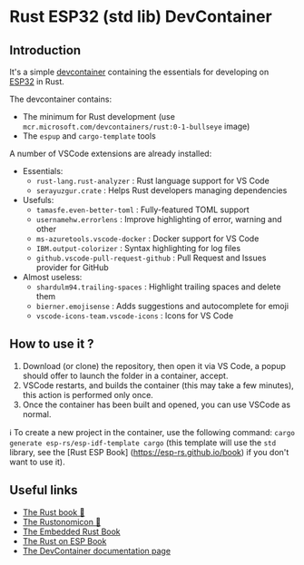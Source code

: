 # Rust ESP32 (std lib) DevContainer

## Introduction
It's a simple [devcontainer](https://code.visualstudio.com/docs/devcontainers/containers) containing the essentials for developing on [ESP32](https://esp-rs.github.io/book/introduction.html) in Rust.

The devcontainer contains:

- The minimum for Rust development (use `mcr.microsoft.com/devcontainers/rust:0-1-bullseye` image)
- The `espup` and `cargo-template` tools

A number of VSCode extensions are already installed:
  * Essentials:
    * `rust-lang.rust-analyzer` : Rust language support for VS Code
    * `serayuzgur.crate` : Helps Rust developers managing dependencies
  * Usefuls:
    * `tamasfe.even-better-toml` : Fully-featured TOML support
    * `usernamehw.errorlens` : Improve highlighting of error, warning and other
    * `ms-azuretools.vscode-docker` : Docker support for VS Code
    * `IBM.output-colorizer` : Syntax highlighting for log files
    * `github.vscode-pull-request-github` : Pull Request and Issues provider for GitHub
  * Almost useless:
    * `shardulm94.trailing-spaces` : Highlight trailing spaces and delete them
    * `bierner.emojisense` : Adds suggestions and autocomplete for emoji
    * `vscode-icons-team.vscode-icons` : Icons for VS Code

## How to use it ?
1. Download (or clone) the repository, then open it via VS Code, a popup should offer to launch the folder in a container, accept.
2. VSCode restarts, and builds the container (this may take a few minutes), this action is performed only once.
3. Once the container has been built and opened, you can use VSCode as normal.

ℹ️ To create a new project in the container, use the following command: `cargo generate esp-rs/esp-idf-template cargo` (this template will use the `std` library, see the [Rust ESP Book] (https://esp-rs.github.io/book) if you don't want to use it).

## Useful links
* [The Rust book 🦀](https://doc.rust-lang.org/book/)
* [The Rustonomicon 🐙](https://doc.rust-lang.org/nomicon/)
* [The Embedded Rust Book](https://docs.rust-embedded.org/book/)
* [The Rust on ESP Book](https://esp-rs.github.io/book/)
* [The DevContainer documentation page](https://code.visualstudio.com/docs/devcontainers/containers)
